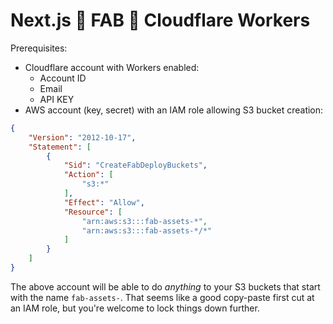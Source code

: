 # Next.js 💎 FAB 💎 Cloudflare Workers

Prerequisites:

* Cloudflare account with Workers enabled:
  * Account ID
  * Email
  * API KEY
* AWS account (key, secret) with an IAM role allowing S3 bucket creation:

```json
{
    "Version": "2012-10-17",
    "Statement": [
        {
            "Sid": "CreateFabDeployBuckets",
            "Action": [
                "s3:*"
            ],
            "Effect": "Allow",
            "Resource": [
                "arn:aws:s3:::fab-assets-*",
                "arn:aws:s3:::fab-assets-*/*"
            ]
        }
    ]
}
```

The above account will be able to do _anything_ to your S3 buckets that start with the name `fab-assets-`. That seems like a good copy-paste first cut at an IAM role, but you're welcome to lock things down further.
